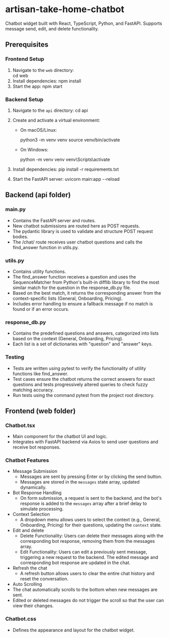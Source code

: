 # artisan-take-home-chatbot

Chatbot widget built with React, TypeScript, Python, and FastAPI. Supports message send, edit, and delete functionality.

## Prerequisites

### Frontend Setup

1. Navigate to the `web` directory:  
   cd web
2. Install dependencies:
   npm install
3. Start the app:
   npm start

### Backend Setup

1. Navigate to the `api` directory:
   cd api
2. Create and activate a virtual environment:

   - On macOS/Linux:

     python3 -m venv venv
     source venv/bin/activate

   - On Windows:

     python -m venv venv
     venv\Scripts\activate

3. Install dependencies:
   pip install -r requirements.txt
4. Start the FastAPI server:
   uvicorn main:app --reload

## Backend (api folder)

### main.py

- Contains the FastAPI server and routes.
- New chatbot submissions are routed here as POST requests.
- The pydantic library is used to validate and structure POST request bodies.
- The /chat/ route receives user chatbot questions and calls the find_answer function in utils.py.

### utils.py

- Contains utility functions.
- The find_answer function receives a question and uses the SequenceMatcher from Python's built-in difflib library to find the most similar match for the question in the response_db.py file.
- Based on the best match, it returns the corresponding answer from the context-specific lists (General, Onboarding, Pricing).
- Includes error handling to ensure a fallback message if no match is found or if an error occurs.

### response_db.py

- Contains the predefined questions and answers, categorized into lists based on the context (General, Onboarding, Pricing).
- Each list is a set of dictionaries with "question" and "answer" keys.

### Testing

- Tests are written using pytest to verify the functionality of utility functions like find_answer.
- Test cases ensure the chatbot returns the correct answers for exact questions and tests progressively altered queries to check fuzzy matching accuracy.
- Run tests using the command pytest from the project root directory.

## Frontend (web folder)

### Chatbot.tsx

- Main component for the chatbot UI and logic.
- Integrates with FastAPI backend via Axios to send user questions and receive bot responses.

### Chatbot Features

- Message Submission
  - Messages are sent by pressing Enter or by clicking the send button.
  - Messages are stored in the `messages` state array, updated dynamically.
- Bot Response Handling
  - On form submission, a request is sent to the backend, and the bot's response is added to the `messages` array after a brief delay to simulate processing.
- Context Selection
  - A dropdown menu allows users to select the context (e.g., General, Onboarding, Pricing) for their questions, updating the `context` state.
- Edit and delete
  - Delete Functionality: Users can delete their messages along with the corresponding bot response, removing them from the messages array.
  - Edit Functionality: Users can edit a previously sent message, triggering a new request to the backend. The edited message and corresponding bot response are updated in the chat.
- Refresh the chat
  - A refresh button allows users to clear the entire chat history and reset the conversation.
- Auto Scrolling
- The chat automatically scrolls to the bottom when new messages are sent.
- Edited or deleted messages do not trigger the scroll so that the user can view their changes.

### Chatbot.css

- Defines the appearance and layout for the chatbot widget.
